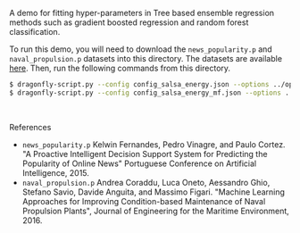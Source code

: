 
A demo for fitting hyper-parameters in Tree based ensemble regression methods such as
gradient boosted regression and random forest classification.


To run this demo, you will need to download the `news_popularity.p` and
`naval_propulsion.p` datasets
into this directory. The datasets are available
[here](http://www.cs.cmu.edu/~kkandasa/dragonfly_datasets.html).
Then, run the following commands from this directory.
```bash
$ dragonfly-script.py --config config_salsa_energy.json --options ../options_files/options_example_realtime.txt
$ dragonfly-script.py --config config_salsa_energy_mf.json --options ../options_files/options_example_realtime.txt # For multi-fidelity version
```

&nbsp;


References
  - `news_popularity.p` Kelwin Fernandes, Pedro Vinagre, and Paulo Cortez. "A Proactive
    Intelligent Decision Support System for Predicting the Popularity of Online News"
    Portuguese Conference on Artificial Intelligence, 2015.
  - `naval_propulsion.p` Andrea Coraddu, Luca Oneto, Aessandro Ghio, Stefano Savio,
    Davide Anguita, and Massimo
    Figari. "Machine Learning Approaches for Improving Condition-based Maintenance of
    Naval Propulsion Plants", Journal of Engineering for the Maritime Environment, 2016.

